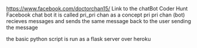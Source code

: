 https://www.facebook.com/doctorchan15/
Link to the chatBot
Coder Hunt Facebook chat bot
it is called pri_pri chan
as a concept pri pri chan (bot) recieves messages and sends
the same message back to the user sending the message

the  basic python script is run as a flask server over heroku
